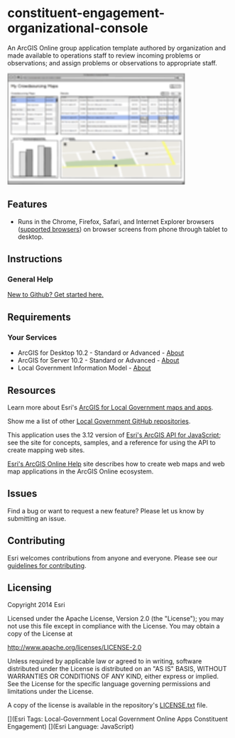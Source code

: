 [Preview]: http://solutions.arcgis.com/local-governmenthttp://solutions.arcgis.com/local-government
[Thumbnail]: constituent-engagement-organizational-console.png "Preview the Constituent Engagement Organizational Console"

[supported browsers]: http://help.arcgis.com/en/webapi/javascript/arcgis/jshelp/#supported_browsers
[New to Github? Get started here.]: http://htmlpreview.github.com/?https://github.com/Esri/esri.github.com/blob/master/help/esri-getting-to-know-github.html
[ArcGISDesktop]: http://www.esri.com/software/arcgis/arcgis-for-desktop
[ArcGISServer]: http://www.esri.com/software/arcgis/arcgisserver
[LGInfoModel]: http://www.arcgis.com/home/item.html?id=ae175b36c4154dda987127dff879350d
[ArcGIS for Local Government maps and apps]: http://solutions.arcgis.com/local-government
[Local Government GitHub repositories]: http://esri.github.io/#Local-Government
[Esri's ArcGIS API for JavaScript]: http://help.arcgis.com/en/webapi/javascript/arcgis/
[Esri's ArcGIS Online Help]: http://resources.arcgis.com/en/help/arcgisonline/
[guidelines for contributing]: https://github.com/esri/contributing
[LICENSE.txt]: LICENSE.txt

# constituent-engagement-organizational-console

An ArcGIS Online group application template authored by organization and made available to operations staff to review incoming problems or observations; and assign problems or observations to appropriate staff.

[![Image of the Constituent Engagement Organizational Console][Thumbnail]][Preview]

## Features

* Runs in the Chrome, Firefox, Safari, and Internet Explorer browsers ([supported browsers][]) on browser screens from phone through tablet to desktop.

## Instructions

### General Help
[New to Github? Get started here.][]

## Requirements

### Your Services

* ArcGIS for Desktop 10.2 - Standard or Advanced - [About][ArcGISDesktop]
* ArcGIS for Server 10.2 - Standard or Advanced - [About][ArcGISServer]
* Local Government Information Model - [About][LGInfoModel]

## Resources

Learn more about Esri's [ArcGIS for Local Government maps and apps][].

Show me a list of other [Local Government GitHub repositories][].

This application uses the 3.12 version of [Esri's ArcGIS API for JavaScript][]; see the site for concepts, samples, and a reference for using the API to create mapping web sites.

[Esri's ArcGIS Online Help][] site describes how to create web maps and web map applications in the ArcGIS Online ecosystem.

## Issues

Find a bug or want to request a new feature?  Please let us know by submitting an issue.

## Contributing

Esri welcomes contributions from anyone and everyone. Please see our [guidelines for contributing][].

## Licensing

Copyright 2014 Esri

Licensed under the Apache License, Version 2.0 (the "License"); you may not use this file except in compliance with the License. You may obtain a copy of the License at

   http://www.apache.org/licenses/LICENSE-2.0

Unless required by applicable law or agreed to in writing, software distributed under the License is distributed on an "AS IS" BASIS, WITHOUT WARRANTIES OR CONDITIONS OF ANY KIND, either express or implied. See the License for the specific language governing permissions and limitations under the License.

A copy of the license is available in the repository's [LICENSE.txt][] file.

[](Esri Tags: Local-Government Local Government Online Apps Constituent Engagement)
[](Esri Language: JavaScript)
